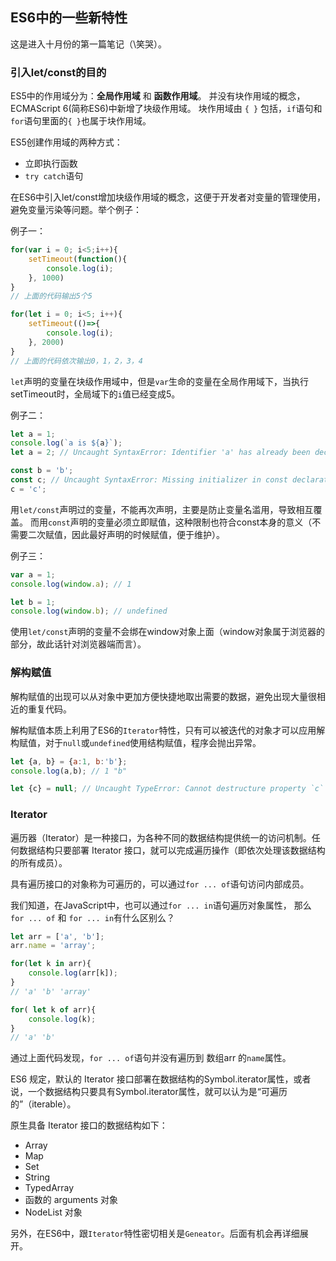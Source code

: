 ## ES6中的一些新特性 

这是进入十月份的第一篇笔记（\笑哭）。

### 引入let/const的目的
ES5中的作用域分为：**全局作用域** 和 **函数作用域**。 
并没有块作用域的概念，ECMAScript 6(简称ES6)中新增了块级作用域。 
块作用域由 `{ }` 包括，`if`语句和`for`语句里面的`{ }`也属于块作用域。

ES5创建作用域的两种方式：

- 立即执行函数
- `try catch`语句


在ES6中引入let/const增加块级作用域的概念，这便于开发者对变量的管理使用，避免变量污染等问题。举个例子：

例子一：

``` javascript
for(var i = 0; i<5;i++){
    setTimeout(function(){
        console.log(i);
    }, 1000)
}
// 上面的代码输出5个5

for(let i = 0; i<5; i++){
    setTimeout(()=>{
        console.log(i);
    }, 2000)
}
// 上面的代码依次输出0，1，2，3，4
```
`let`声明的变量在块级作用域中，但是`var`生命的变量在全局作用域下，当执行setTimeout时，全局域下的`i`值已经变成5。

例子二：

``` javascript
let a = 1;
console.log(`a is ${a}`);
let a = 2; // Uncaught SyntaxError: Identifier 'a' has already been declared

const b = 'b';
const c; // Uncaught SyntaxError: Missing initializer in const declaration
c = 'c'; 
```
用`let/const`声明过的变量，不能再次声明，主要是防止变量名滥用，导致相互覆盖。
而用`const`声明的变量必须立即赋值，这种限制也符合const本身的意义（不需要二次赋值，因此最好声明的时候赋值，便于维护）。

例子三：

```javascript
var a = 1;
console.log(window.a); // 1

let b = 1;
console.log(window.b); // undefined
```
使用`let/const`声明的变量不会绑在window对象上面（window对象属于浏览器的部分，故此话针对浏览器端而言）。


### 解构赋值
解构赋值的出现可以从对象中更加方便快捷地取出需要的数据，避免出现大量很相近的重复代码。 

解构赋值本质上利用了ES6的`Iterator`特性，只有可以被迭代的对象才可以应用解构赋值，对于`null`或`undefined`使用结构赋值，程序会抛出异常。

```javascript
let {a, b} = {a:1, b:'b'};
console.log(a,b); // 1 "b"

let {c} = null; // Uncaught TypeError: Cannot destructure property `c` of 'undefined' or 'null'.
```

### Iterator

遍历器（Iterator）是一种接口，为各种不同的数据结构提供统一的访问机制。任何数据结构只要部署 Iterator 接口，就可以完成遍历操作（即依次处理该数据结构的所有成员）。

具有遍历接口的对象称为可遍历的，可以通过`for ... of`语句访问内部成员。

我们知道，在JavaScript中，也可以通过`for ... in`语句遍历对象属性， 那么 `for ... of` 和 `for ... in`有什么区别么？

```javascript
let arr = ['a', 'b'];
arr.name = 'array';

for(let k in arr){
    console.log(arr[k]);
}
// 'a' 'b' 'array' 

for( let k of arr){
    console.log(k);
}
// 'a' 'b'
```

通过上面代码发现，`for ... of`语句并没有遍历到 数组arr 的`name`属性。


ES6 规定，默认的 Iterator 接口部署在数据结构的Symbol.iterator属性，或者说，一个数据结构只要具有Symbol.iterator属性，就可以认为是“可遍历的”（iterable）。

原生具备 Iterator 接口的数据结构如下：

- Array
- Map
- Set
- String
- TypedArray
- 函数的 arguments 对象
- NodeList 对象


另外，在ES6中，跟`Iterator`特性密切相关是`Geneator`。后面有机会再详细展开。